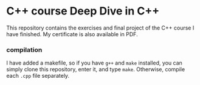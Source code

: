 # C++ course Deep Dive in C++
This repository contains the exercises and final project of the C++ course I have finished. My certificate is also available in PDF.

### compilation
I have added a makefile, so if you have `g++` and `make` installed, you can simply clone this repository, enter it, and type `make`. Otherwise, compile each `.cpp` file separately.
